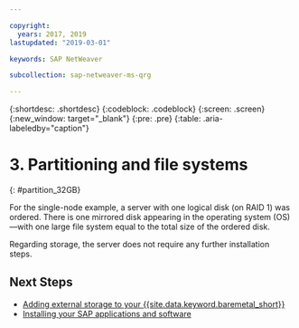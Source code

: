 ```yaml
---

copyright:
  years: 2017, 2019
lastupdated: "2019-03-01"

keywords: SAP NetWeaver

subcollection: sap-netweaver-ms-qrg

---
```


{:shortdesc: .shortdesc}
{:codeblock: .codeblock}
{:screen: .screen}
{:new_window: target="_blank"}
{:pre: .pre}
{:table: .aria-labeledby="caption"}

# 3. Partitioning and file systems
{: #partition_32GB}

For the single-node example, a server with one logical disk (on RAID 1) was ordered. There is one mirrored disk appearing in the operating system (OS)—with one large file system equal to the total size of the ordered disk.

Regarding storage, the server does not require any further installation steps.

## Next Steps

  * [Adding external storage to your {{site.data.keyword.baremetal_short}}](/docs/infrastructure/sap-netweaver-ms-qrg?topic=sap-netweaver-ms-qrg-storage)
  * [Installing your SAP applications and software](/docs/infrastructure/sap-netweaver-ms-qrg?topic=sap-netweaver-ms-qrg-install_landscape)
